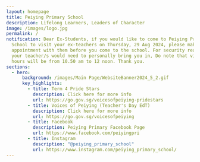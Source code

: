```yaml
---
layout: homepage
title: Peiying Primary School
description: Lifelong Learners, Leaders of Character
image: /images/logo.jpg
permalink: /
notification: Dear Ex-Students, if you would like to come to Peiying Primary
  School to visit your ex-teachers on Thursday, 29 Aug 2024, please make an
  appointment with them before you come to the school. For security reasons,
  your teacher/s would need to personally bring you in, Do note that visiting
  hours will be from 10.50 am to 12 noon. Thank you.
sections:
  - hero:
      background: /images/Main Page/WebsiteBanner2024_5_2.gif
      key_highlights:
        - title: Term 4 Pride Stars
          description: Click here for more info
          url: https://go.gov.sg/voicesofpeiying-pridestars
        - title: Voices of Peiying (Teacher's Day EdT)
          description: Click here for more info
          url: https://go.gov.sg/voicesofpeiying
        - title: Facebook
          description: Peiying Primary Facebook Page
          url: https://www.facebook.com/peiyingpri
        - title: Instagram
          description: "@peiying_primary_school"
          url: https://www.instagram.com/peiying_primary_school/
---
```

